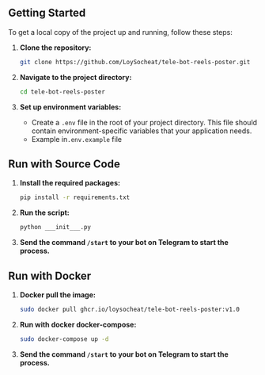 ## Getting Started

To get a local copy of the project up and running, follow these steps:


1. **Clone the repository:**
    
    ```bash
    git clone https://github.com/LoySocheat/tele-bot-reels-poster.git
    ```

2. **Navigate to the project directory:**

    ```bash
    cd tele-bot-reels-poster
    ```

3. **Set up environment variables:**

    - Create a `.env` file in the root of your project directory. This file should contain environment-specific variables that your application needs. 
    - Example in`.env.example` file

## Run with Source Code

1. **Install the required packages:**

    ```bash
    pip install -r requirements.txt
    ```

2. **Run the script:**

    ```bash
    python ___init___.py
    ```

3. **Send the command `/start` to your bot on Telegram to start the process.**

## Run with Docker

1. **Docker pull the image:**

    ```bash
    sudo docker pull ghcr.io/loysocheat/tele-bot-reels-poster:v1.0
    ```

2. **Run with docker docker-compose:**

    ```bash
    sudo docker-compose up -d
    ```

3. **Send the command `/start` to your bot on Telegram to start the process.**